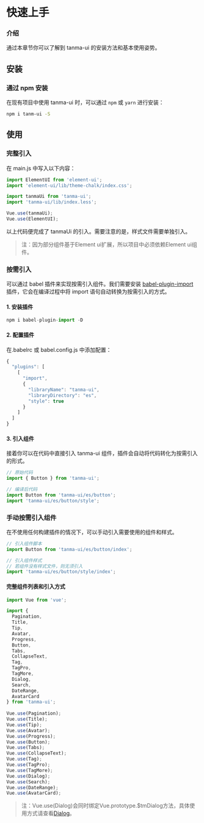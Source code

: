 # 快速上手

### 介绍

通过本章节你可以了解到 tanma-ui 的安装方法和基本使用姿势。

## 安装

### 通过 npm 安装

在现有项目中使用 tanma-ui 时，可以通过 `npm` 或 `yarn` 进行安装：

```bash
npm i tanm-ui -S
```

## 使用

### 完整引入

在 main.js 中写入以下内容：

```js
import ElementUI from 'element-ui';
import 'element-ui/lib/theme-chalk/index.css';

import tanmaUi from 'tanma-ui';
import 'tanma-ui/lib/index.less';

Vue.use(tanmaUi);
Vue.use(ElementUI);

```

以上代码便完成了 tanmaUi 的引入。需要注意的是，样式文件需要单独引入。

> 注：因为部分组件基于Element ui扩展，所以项目中必须依赖Element ui组件。

### 按需引入

可以通过 babel 插件来实现按需引入组件。我们需要安装 [babel-plugin-import](https://github.com/umijs/babel-plugin-import) 插件，它会在编译过程中将 import 语句自动转换为按需引入的方式。

#### 1. 安装插件

```js
npm i babel-plugin-import -D
```

#### 2. 配置插件

在.babelrc 或 babel.config.js 中添加配置：

```js
{
  "plugins": [
    [
      "import",
      {
        "libraryName": "tanma-ui",
        "libraryDirectory": "es",
        "style": true
      }
    ]
  ]
}
```

#### 3. 引入组件

接着你可以在代码中直接引入 tanma-ui 组件，插件会自动将代码转化为按需引入的形式。

```js
// 原始代码
import { Button } from 'tanma-ui';

// 编译后代码
import Button from 'tanma-ui/es/button';
import 'tanma-ui/es/button/style';
```

### 手动按需引入组件

在不使用任何构建插件的情况下，可以手动引入需要使用的组件和样式。

```js
// 引入组件脚本
import Button from 'tanma-ui/es/button/index';

// 引入组件样式
// 若组件没有样式文件，则无须引入
import 'tanma-ui/es/button/style/index';
```

#### 完整组件列表和引入方式

```js
import Vue from 'vue';

import { 
  Pagination,
  Title,
  Tip,
  Avatar,
  Progress,
  Button,
  Tabs,
  CollapseText,
  Tag,
  TagPro,
  TagMore,
  Dialog,
  Search,
  DateRange,
  AvatarCard
} from 'tanma-ui';
  
Vue.use(Pagination);
Vue.use(Title);
Vue.use(Tip);
Vue.use(Avatar);
Vue.use(Progress);
Vue.use(Button);
Vue.use(Tabs);
Vue.use(CollapseText);
Vue.use(Tag);
Vue.use(TagPro);
Vue.use(TagMore);
Vue.use(Dialog);
Vue.use(Search);
Vue.use(DateRange);
Vue.use(AvatarCard);
```
> 注：Vue.use(Dialog)会同时绑定Vue.prototype.$tmDialog方法，具体使用方式请查看[Dialog](#/dialog#shi-li-hua-shi-yong-fang-fa)。